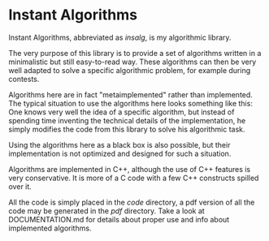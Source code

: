 Instant Algorithms
==================

Instant Algorithms, abbreviated as *insalg*, is my algorithmic library.

The very purpose of this library is to provide a set of algorithms written in
a minimalistic but still easy-to-read way. These algorithms can then be very well adapted
to solve a specific algorithmic problem, for example during contests.

Algorithms here are in fact "metaimplemented" rather than implemented. The typical
situation to use the algorithms here looks something like this:
One knows very well the idea of a specific algorithm, but instead of spending time
inventing the technical details of the implementation, he simply modifies the code from
this library to solve his algorithmic task.

Using the algorithms here as a black box is also possible, but their implementation is not
optimized and designed for such a situation.

Algorithms are implemented in C++, although the use of C++ features is very conservative.
It is more of a C code with a few C++ constructs spilled over it.

All the code is simply placed in the *code* directory, a pdf version of all the code may
be generated in the *pdf* directory. Take a look at DOCUMENTATION.md for details about
proper use and info about implemented algorithms.

